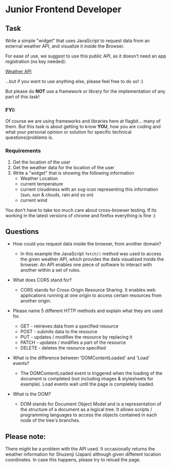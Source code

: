 # Junior Frontend Developer

## Task

Write a simple "widget" that uses JavaScript to request data from an external
weather API, and visualize it inside the Browser.

For ease of use, we suggest to use this public API, as it doesn't need an app
registration (no key needed):

[Weather API](https://fcc-weather-api.glitch.me/)

...but if you want to use anything else, please feel free to do so! :)

But please do **NOT** use a framework or library for the implementation of any
part of this task!

### FYI:

Of course we are using frameworks and libraries here at flagbit... many of them.
But this task is about getting to know **YOU**, how you are coding and what your
personal opinion or solution for specific technical questions/problems is.

### Requirements

1. Get the location of the user
2. Get the weather data for the location of the user
3. Write a "widget" that is showing the following information
   - Weather Location
   - current temperature
   - current cloudiness with an svg-icon representing this information (sun, sun & clouds, rain and so on)
   - current wind

You don't have to take too much care about cross-browser testing. If its working in
the latest versions of chrome and firefox everything is fine :)

## Questions

- How could you request data inside the browser, from another domain?

  - In this example the JavaScript `fetch()` method was used to access the given weather API, which provides the data visualized inside the browser. An API enables one piece of software to interact with another within a set of rules.

- What does CORS stand for?

  - CORS stands for Cross-Origin Resource Sharing. It enables web applications running at one origin to access certain resources from another origin.

- Please name 5 different HTTP methods and explain what they are used for.

  - GET - retrieves data from a specified resource
  - POST - submits data to the resource
  - PUT - updates / modifies the resource by replacing it
  - PATCH - updates / modifies a part of the resource
  - DELETE - deletes the resource specified

- What is the difference between 'DOMContentLoaded' and 'Load' events?

  - The DOMContentLoaded event is triggered when the loading of the document is completed (not including images & stylesheets for example). Load events wait until the page is completely loaded.

- What is the DOM?
  - DOM stands for Document Object Model and is a representation of the structure of a document as a logical tree. It allows scripts / programming languages to access the objects contained in each node of the tree's branches.

## Please note:

There might be a problem with the API used. It occasionally returns the weather information for Shuzenji (Japan) although given different location coordinates. In case this happens, please try to reload the page.
